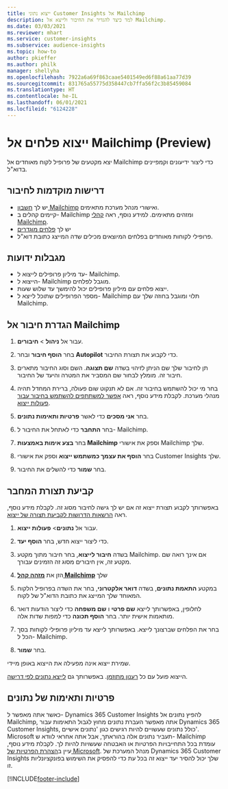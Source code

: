 ```yaml
---
title: ייצוא נתוני Customer Insights אל Mailchimp
description: למד כיצד להגדיר את החיבור ולייצא אל Mailchimp.
ms.date: 03/03/2021
ms.reviewer: mhart
ms.service: customer-insights
ms.subservice: audience-insights
ms.topic: how-to
author: pkieffer
ms.author: philk
manager: shellyha
ms.openlocfilehash: 7922a6a69f863caae5401549ed6f88a61aa77d39
ms.sourcegitcommit: 831765a55775d358447cb7ffa56f2c3b85459084
ms.translationtype: HT
ms.contentlocale: he-IL
ms.lasthandoff: 06/01/2021
ms.locfileid: "6124228"
---
```

# <a name="export-segments-to-mailchimp-preview"></a>ייצוא פלחים אל Mailchimp‏ (Preview)

יצא מקטעים של פרופיל לקוח מאוחדים אל Mailchimp כדי ליצור ידיעונים וקמפיינים בדוא"ל.

## <a name="prerequisites-for-connection"></a>דרישות מוקדמות לחיבור

-   יש לך [חשבון Mailchimp](https://mailchimp.com/) ואישורי מנהל מערכת מתאימים.
-   קיימים קהלים ב- Mailchimp ומזהים מתאימים. למידע נוסף, ראה [קהלי Mailchimp](https://mailchimp.com/help/create-audience/).
-   יש לך [פלחים מוגדרים](segments.md)
-   פרופילי לקוחות מאוחדים בפלחים המיוצאים מכילים שדה המייצג כתובת דוא"ל.

## <a name="known-limitations"></a>מגבלות ידועות

- עד מיליון פרופילים לייצוא ל- Mailchimp.
- הייצוא ל- Mailchimp מוגבל לפלחים.
- ייצוא פלחים עם מיליון פרופילים יכול להימשך עד שלוש שעות. 
- מספר הפרופילים שתוכל לייצא ל- Mailchimp תלוי ומוגבל בחוזה שלך עם Mailchimp.

## <a name="set-up-connection-to-mailchimp"></a>הגדרת חיבור אל Mailchimp

1. עבור אל **ניהול** > **חיבורים**.

1. בחר **הוסף חיבור** ובחר **Autopilot** כדי לקבוע את תצורת החיבור.

1. תן לחיבור שלך שם הניתן לזיהוי בשדה **שם תצוגה**. השם וסוג החיבור מתארים חיבור זה. מומלץ לבחור שם המסביר את המטרה והיעד של החיבור.

1. בחר מי יכול להשתמש בחיבור זה. אם לא תנקוט שום פעולה, ברירת המחדל תהיה מנהלי מערכת. לקבלת מידע נוסף, ראה [אפשר למשתתפים להשתמש בחיבור עבור פעולות ייצוא](connections.md#allow-contributors-to-use-a-connection-for-exports).

1. בחר **אני מסכים** כדי לאשר **פרטיות ותאימות נתונים**.

1. בחר **התחבר** כדי לאתחל את החיבור ל- Mailchimp.

1. בחר **בצע אימות באמצעות Mailchimp** וספק את אישורי Mailchimp שלך.

1. בחר **הוסף את עצמך כמשתמש ייצוא** וספק את אישורי Customer Insights שלך.

1. בחר **שמור** כדי להשלים את החיבור. 

## <a name="configure-the-connector"></a>קביעת תצורת המחבר

באפשרותך לקבוע תצורת ייצוא זה אם יש לך גישה לחיבור מסוג זה. לקבלת מידע נוסף, ראה [הרשאות הדרושות לקביעת תצורה של ייצוא](export-destinations.md#set-up-a-new-export).

1. עבור אל **נתונים**> **פעולות ייצוא**.

1. כדי ליצור ייצוא חדש, בחר **הוסף יעד**.

1. בשדה **חיבור לייצוא**, בחר חיבור מתוך מקטע Mailchimp. אם אינך רואה שם מקטע זה, אין חיבורים מסוג זה הזמינים עבורך.

1. הזן את **[מזהה קהל Mailchimp](https://mailchimp.com/help/find-audience-id/)** שלך

3. במקטע **התאמת נתונים**, בשדה **דואר אלקטרוני**, בחר את השדה בפרופיל הלקוח המאוחד שלך המייצג את כתובת הדוא"ל של לקוח. 

1. לחלופין, באפשרותך לייצא **שם פרטי** ו **שם משפחה** כדי ליצור הודעות דואר מותאמות אישית יותר. בחר **הוסף תכונה** כדי למפות שדות אלה.

1. בחר את הפלחים שברצונך לייצא. באפשרותך לייצא עד מיליון פרופילי לקוחות בסך הכל ל- Mailchimp.

1. בחר **שמור**.

שמירת ייצוא אינה מפעילה את הייצוא באופן מיידי.

הייצוא פועל עם כל [רענון מתוזמן](system.md#schedule-tab). באפשרותך גם [לייצא נתונים לפי דרישה](export-destinations.md#run-exports-on-demand). 

## <a name="data-privacy-and-compliance"></a>פרטיות ותאימות של נתונים

כאשר אתה מאפשר ל- Dynamics 365 Customer Insights להפיץ נתונים אל Mailchimp, אתה מאפשר העברת נתונים מחוץ לגבול התאימות עבור Dynamics 365 Customer Insights, כולל נתונים שעשויים להיות רגישים כגון 'נתונים אישיים'. Microsoft תעביר נתונים אלה בהוראתך, אבל אתה אחראי לוודא ש- Mailchimp עומדת בכל התחייבויות הפרטיות או האבטחה שעשויות להיות לך. לקבלת מידע נוסף, עיין ב[הצהרת הפרטיות של Microsoft](https://go.microsoft.com/fwlink/?linkid=396732).
מנהל המערכת של Dynamics 365 Customer Insights שלך יכול להסיר יעד ייצוא זה בכל עת כדי להפסיק את השימוש בפונקציונליות זו.

[!INCLUDE[footer-include](../includes/footer-banner.md)]
